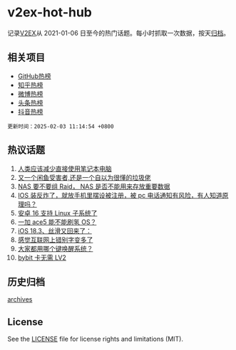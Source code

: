 # v2ex-hot-hub

 记录[V2EX](https://www.v2ex.com/)从 2021-01-06 日至今的热门话题。每小时抓取一次数据，按天[归档](archives)。
 
 ## 相关项目

- [GitHub热榜](https://github.com/lonnyzhang423/github-hot-hub)
- [知乎热榜](https://github.com/lonnyzhang423/zhihu-hot-hub)
- [微博热榜](https://github.com/lonnyzhang423/weibo-hot-hub)
- [头条热榜](https://github.com/lonnyzhang423/toutiao-hot-hub)
- [抖音热榜](https://github.com/lonnyzhang423/douyin-hot-hub)


 `更新时间：2025-02-03 11:14:54 +0800`

## 热议话题

1. [人类应该减少直接使用笔记本电脑](https://www.v2ex.com/t/1108591)
1. [又一个闲鱼受害者,还是一个自以为很懂的垃圾佬](https://www.v2ex.com/t/1108623)
1. [NAS 要不要组 Raid， NAS 是否不能用来存放重要数据](https://www.v2ex.com/t/1108608)
1. [IOS 装反炸了，就放手机里摆设被注册，被 pc 电话通知有风险，有人知道原理吗？](https://www.v2ex.com/t/1108606)
1. [安卓 16 支持 Linux 子系统了](https://www.v2ex.com/t/1108636)
1. [一加 ace5 能不能刷氢 OS？](https://www.v2ex.com/t/1108592)
1. [iOS 18.3、丝滑又回来了：](https://www.v2ex.com/t/1108611)
1. [感觉互联网上错别字变多了](https://www.v2ex.com/t/1108674)
1. [大家都用哪个键唤醒系统？](https://www.v2ex.com/t/1108598)
1. [bybit 卡无需 LV2](https://www.v2ex.com/t/1108622)

## 历史归档

[archives](archives)

## License

See the [LICENSE](LICENSE) file for license rights and limitations (MIT).
